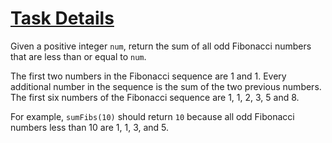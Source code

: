 # <a href="https://www.freecodecamp.org/challenges/sum-all-odd-fibonacci-numbers">Task Details</a>

Given a positive integer `num`, return the sum of all odd Fibonacci numbers that are less than or equal to `num`.

The first two numbers in the Fibonacci sequence are 1 and 1. Every additional number in the sequence is the sum of the two previous numbers. The first six numbers of the Fibonacci sequence are 1, 1, 2, 3, 5 and 8.

For example, `sumFibs(10)` should return `10` because all odd Fibonacci numbers less than 10 are 1, 1, 3, and 5.
